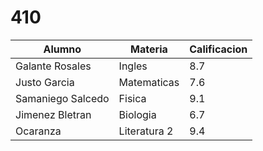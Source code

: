 # 410
| Alumno            | Materia      | Calificacion  |
|-------------------|--------------|---------------|
| Galante Rosales   | Ingles       | 8.7           |
| Justo Garcia      | Matematicas  | 7.6           |
| Samaniego Salcedo | Fisica       | 9.1           |
| Jimenez Bletran   | Biologia     | 6.7           |
| Ocaranza          | Literatura 2 | 9.4           |
